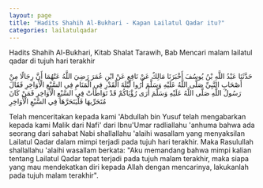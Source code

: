 ```yaml
---
layout: page
title: "Hadits Shahih Al-Bukhari - Kapan Lailatul Qadar itu?"
categories: lailatulqadar
---
```


Hadits Shahih Al-Bukhari, Kitab Shalat Tarawih, Bab Mencari malam lailatul qadar di tujuh hari terakhir

<p class="arab">
حَدَّثَنَا عَبْدُ اللَّهِ بْنُ يُوسُفَ أَخْبَرَنَا مَالِكٌ عَنْ نَافِعٍ عَنْ ابْنِ عُمَرَ رَضِيَ اللَّهُ عَنْهُمَا أَنَّ رِجَالًا مِنْ أَصْحَابِ النَّبِيِّ صَلَّى اللَّهُ عَلَيْهِ وَسَلَّمَ أُرُوا لَيْلَةَ الْقَدْرِ فِي الْمَنَامِ فِي السَّبْعِ الْأَوَاخِرِ فَقَالَ رَسُولُ اللَّهِ صَلَّى اللَّهُ عَلَيْهِ وَسَلَّمَ أَرَى رُؤْيَاكُمْ قَدْ تَوَاطَأَتْ فِي السَّبْعِ الْأَوَاخِرِ فَمَنْ كَانَ مُتَحَرِّيهَا فَلْيَتَحَرَّهَا فِي السَّبْعِ الْأَوَاخِرِ
</p>

Telah menceritakan kepada kami 'Abdullah bin Yusuf telah mengabarkan kepada kami Malik dari Nafi' dari Ibnu'Umar radliallahu 'anhuma bahwa ada seorang dari sahabat Nabi shallallahu 'alaihi wasallam yang menyaksilan Lailatul Qadar dalam mimpi terjadi pada tujuh hari terakhir. Maka Rasulullah shallallahu 'alaihi wasallam berkata: "Aku memandang bahwa mimpi kalian tentang Lailatul Qadar tepat terjadi pada tujuh malam terakhir, maka siapa yang mau mendekatkan diri kepada Allah dengan mencarinya, lakukanlah pada tujuh malam terakhir".

<!-- https://www.hadits.id/hadits/bukhari/1876 -->